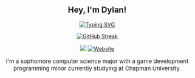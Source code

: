 <div align="center">

## **Hey, I'm Dylan!**

<a href="https://git.io/typing-svg"><img src="https://github-readme-streak-stats-dylandevelops.vercel.app?font=Mono&size=30&duration=3000&pause=100&color=F77808&background=0006FF00&center=true&vCenter=true&random=true&width=500&height=60&lines=A+Game+Developer;A+Web+Developer;A+Unity+Enthusiast;A+Project+Manager;A+Modder;An+Open+Source+Junkie;A+University+Student;A+Computer+Science+Major;" alt="Typing SVG" /></a>

<a href="https://git.io/streak-stats"><img src="https://streak-stats.demolab.com?user=DylanDevelops&theme=dark&border_radius=10" alt="GitHub Streak" /></a>


![](https://komarev.com/ghpvc/?username=DylanDevelops&label=Visitors+Count&color=orange&style=for-the-badge)
<a href="https://www.dylanravel.com/contact"><img alt="Website" src="https://img.shields.io/badge/Send%20a%20Message-Contact-orange?style=for-the-badge"></a>
<p style="font-size: 15px;">I'm a sophomore computer science major with a game development programming minor currently studying at Chapman University.</p>

</div>
